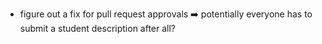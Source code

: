* figure out a fix for pull request approvals
➡️ potentially everyone has to submit a student description after all?
